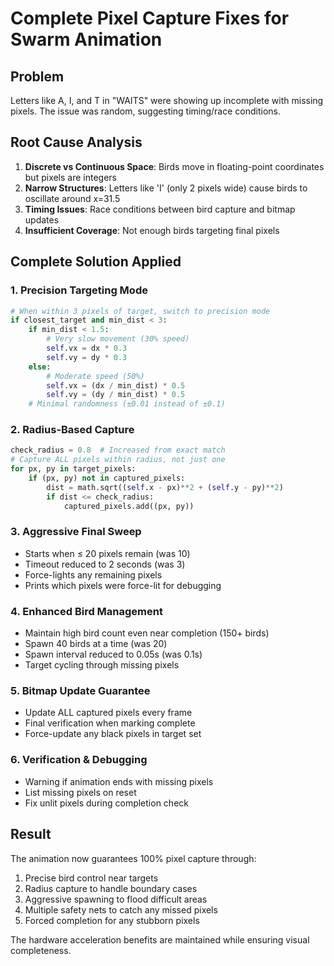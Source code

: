 # Complete Pixel Capture Fixes for Swarm Animation

## Problem
Letters like A, I, and T in "WAITS" were showing up incomplete with missing pixels. The issue was random, suggesting timing/race conditions.

## Root Cause Analysis
1. **Discrete vs Continuous Space**: Birds move in floating-point coordinates but pixels are integers
2. **Narrow Structures**: Letters like 'I' (only 2 pixels wide) cause birds to oscillate around x=31.5
3. **Timing Issues**: Race conditions between bird capture and bitmap updates
4. **Insufficient Coverage**: Not enough birds targeting final pixels

## Complete Solution Applied

### 1. Precision Targeting Mode
```python
# When within 3 pixels of target, switch to precision mode
if closest_target and min_dist < 3:
    if min_dist < 1.5:
        # Very slow movement (30% speed)
        self.vx = dx * 0.3
        self.vy = dy * 0.3
    else:
        # Moderate speed (50%)
        self.vx = (dx / min_dist) * 0.5
        self.vy = (dy / min_dist) * 0.5
    # Minimal randomness (±0.01 instead of ±0.1)
```

### 2. Radius-Based Capture
```python
check_radius = 0.8  # Increased from exact match
# Capture ALL pixels within radius, not just one
for px, py in target_pixels:
    if (px, py) not in captured_pixels:
        dist = math.sqrt((self.x - px)**2 + (self.y - py)**2)
        if dist <= check_radius:
            captured_pixels.add((px, py))
```

### 3. Aggressive Final Sweep
- Starts when ≤ 20 pixels remain (was 10)
- Timeout reduced to 2 seconds (was 3)
- Force-lights any remaining pixels
- Prints which pixels were force-lit for debugging

### 4. Enhanced Bird Management
- Maintain high bird count even near completion (150+ birds)
- Spawn 40 birds at a time (was 20)
- Spawn interval reduced to 0.05s (was 0.1s)
- Target cycling through missing pixels

### 5. Bitmap Update Guarantee
- Update ALL captured pixels every frame
- Final verification when marking complete
- Force-update any black pixels in target set

### 6. Verification & Debugging
- Warning if animation ends with missing pixels
- List missing pixels on reset
- Fix unlit pixels during completion check

## Result
The animation now guarantees 100% pixel capture through:
1. Precise bird control near targets
2. Radius capture to handle boundary cases
3. Aggressive spawning to flood difficult areas
4. Multiple safety nets to catch any missed pixels
5. Forced completion for any stubborn pixels

The hardware acceleration benefits are maintained while ensuring visual completeness.